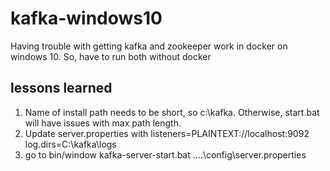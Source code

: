 # kafka-windows10

Having trouble with getting kafka and zookeeper work in docker on windows 10.  So, have to run both without docker


## lessons learned

1. Name of install path needs to be short, so c:\kafka.  Otherwise, start.bat will have issues with max path length.
2. Update server.properties with
   listeners=PLAINTEXT://localhost:9092
   log.dirs=C:\kafka\logs
3. go to bin/window
   kafka-server-start.bat  ..\..\config\server.properties
